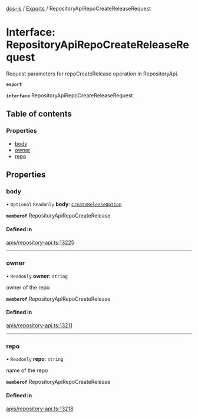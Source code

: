 [dcs-js](../README.md) / [Exports](../modules.md) / RepositoryApiRepoCreateReleaseRequest

# Interface: RepositoryApiRepoCreateReleaseRequest

Request parameters for repoCreateRelease operation in RepositoryApi.

**`export`**

**`interface`** RepositoryApiRepoCreateReleaseRequest

## Table of contents

### Properties

- [body](RepositoryApiRepoCreateReleaseRequest.md#body)
- [owner](RepositoryApiRepoCreateReleaseRequest.md#owner)
- [repo](RepositoryApiRepoCreateReleaseRequest.md#repo)

## Properties

### <a id="body" name="body"></a> body

• `Optional` `Readonly` **body**: [`CreateReleaseOption`](CreateReleaseOption.md)

**`memberof`** RepositoryApiRepoCreateRelease

#### Defined in

[apis/repository-api.ts:13225](https://github.com/unfoldingWord/dcs-js/blob/b29eb7a/apis/repository-api.ts#L13225)

___

### <a id="owner" name="owner"></a> owner

• `Readonly` **owner**: `string`

owner of the repo

**`memberof`** RepositoryApiRepoCreateRelease

#### Defined in

[apis/repository-api.ts:13211](https://github.com/unfoldingWord/dcs-js/blob/b29eb7a/apis/repository-api.ts#L13211)

___

### <a id="repo" name="repo"></a> repo

• `Readonly` **repo**: `string`

name of the repo

**`memberof`** RepositoryApiRepoCreateRelease

#### Defined in

[apis/repository-api.ts:13218](https://github.com/unfoldingWord/dcs-js/blob/b29eb7a/apis/repository-api.ts#L13218)

